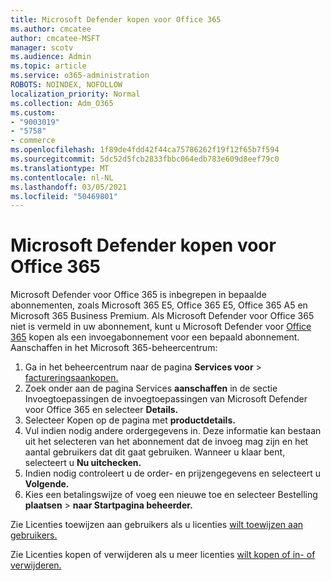```yaml
---
title: Microsoft Defender kopen voor Office 365
ms.author: cmcatee
author: cmcatee-MSFT
manager: scotv
ms.audience: Admin
ms.topic: article
ms.service: o365-administration
ROBOTS: NOINDEX, NOFOLLOW
localization_priority: Normal
ms.collection: Adm_O365
ms.custom:
- "9003019"
- "5758"
- commerce
ms.openlocfilehash: 1f89de4fdd42f44ca75786262f19f12f65b7f594
ms.sourcegitcommit: 5dc52d5fcb2833fbbc064edb783e609d8eef79c0
ms.translationtype: MT
ms.contentlocale: nl-NL
ms.lasthandoff: 03/05/2021
ms.locfileid: "50469801"
---
```

# <a name="purchase-microsoft-defender-for-office-365"></a>Microsoft Defender kopen voor Office 365

Microsoft Defender voor Office 365 is inbegrepen in bepaalde abonnementen, zoals Microsoft 365 E5, Office 365 E5, Office 365 A5 en Microsoft 365 Business Premium. Als Microsoft Defender voor Office 365 niet is vermeld in uw abonnement, kunt u Microsoft Defender voor [Office 365](https:/www.microsoft.com/microsoft-365/exchange/advance-threat-protection?market=um#office-ProductsCompare-785zwzq) kopen als een invoegabonnement voor een bepaald abonnement. Aanschaffen in het Microsoft 365-beheercentrum:

1. Ga in het beheercentrum naar de pagina **Services voor**  >  [factureringsaankopen.](https://go.microsoft.com/fwlink/p/?linkid=868433)
2. Zoek onder aan de pagina Services  **aanschaffen** in de sectie Invoegtoepassingen de invoegtoepassingen van Microsoft Defender voor Office 365 en selecteer **Details.**
3. Selecteer Kopen op de pagina met **productdetails.**
4. Vul indien nodig andere ordergegevens in. Deze informatie kan bestaan uit het selecteren van het abonnement dat de invoeg mag zijn en het aantal gebruikers dat dit gaat gebruiken. Wanneer u klaar bent, selecteert u **Nu uitchecken.**
5. Indien nodig controleert u de order- en prijzengegevens en selecteert u **Volgende.**
6. Kies een betalingswijze of voeg een nieuwe toe en selecteer Bestelling **plaatsen**  >  **naar Startpagina beheerder.**

Zie Licenties toewijzen aan gebruikers als u licenties [wilt toewijzen aan gebruikers.](https://docs.microsoft.com/microsoft-365/admin/manage/assign-licenses-to-users?view=o365-worldwide)

Zie Licenties kopen of verwijderen als u meer licenties [wilt kopen of in- of verwijderen.](https://docs.microsoft.com/microsoft-365/commerce/licenses/buy-licenses#buy-or-remove-licenses-for-your-business-subscription)
